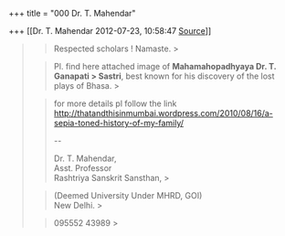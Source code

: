 +++
title = "000 Dr. T. Mahendar"

+++
[[Dr. T. Mahendar	2012-07-23, 10:58:47 [Source](https://groups.google.com/g/samskrita/c/1iu9Ue-QAw4)]]



> 
> > Respected scholars ! Namaste. >
> 
> > Pl. find here attached image of **Mahamahopadhyaya Dr. T. Ganapati > Sastri**, best known for his discovery of the lost plays of Bhasa. >
> 
> > 
> > for more details pl follow the link
> <http://thatandthisinmumbai.wordpress.com/2010/08/16/a-sepia-toned-history-of-my-family/>  
> > 
> >   
> > 
> > --  
> > 
> > Dr. T. Mahendar,  
>     Asst. Professor  
> Rashtriya Sanskrit Sansthan, >
> 
> > (Deemed University Under MHRD, GOI)  
> New Delhi. >
> 
> > 095552 43989 >
> 
> > 
> > 
> > 
> > 

